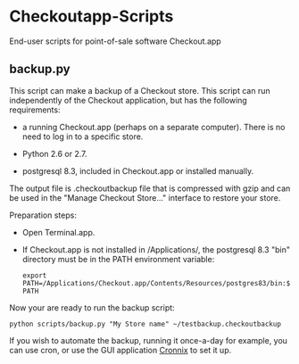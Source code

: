 Checkoutapp-Scripts
===================

End-user scripts for point-of-sale software Checkout.app


backup.py 
----------


This script can make a backup of a Checkout store. This script can run independently of the Checkout application, but has the following requirements:

* a running Checkout.app (perhaps on a separate computer). There is no need to log in to a specific store.

* Python 2.6 or 2.7.

* postgresql 8.3, included in Checkout.app or installed manually.

The output file is  .checkoutbackup file that is compressed with gzip and can be used in the "Manage Checkout Store..." interface to restore your store.

Preparation steps:

* Open Terminal.app.
* If Checkout.app is not installed in /Applications/, the postgresql 8.3 "bin" directory must be in the PATH environment variable:

    `export PATH=/Applications/Checkout.app/Contents/Resources/postgres83/bin:$PATH`

Now your are ready to run the backup script:

    python scripts/backup.py "My Store name" ~/testbackup.checkoutbackup
    
If you wish to automate the backup, running it once-a-day for example, you can use cron, or use the GUI application [Cronnix](http://code.google.com/p/cronnix/) to set it up.
  